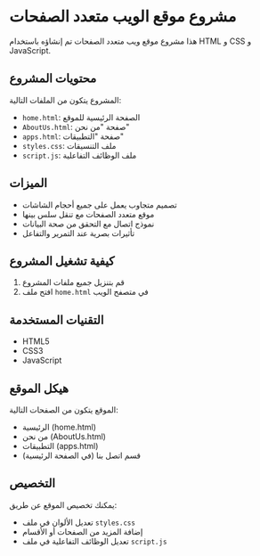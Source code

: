 # مشروع موقع الويب متعدد الصفحات

هذا مشروع موقع ويب متعدد الصفحات تم إنشاؤه باستخدام HTML و CSS و JavaScript.

## محتويات المشروع

المشروع يتكون من الملفات التالية:

- `home.html`: الصفحة الرئيسية للموقع
- `AboutUs.html`: صفحة "من نحن"
- `apps.html`: صفحة "التطبيقات"
- `styles.css`: ملف التنسيقات
- `script.js`: ملف الوظائف التفاعلية

## الميزات

- تصميم متجاوب يعمل على جميع أحجام الشاشات
- موقع متعدد الصفحات مع تنقل سلس بينها
- نموذج اتصال مع التحقق من صحة البيانات
- تأثيرات بصرية عند التمرير والتفاعل

## كيفية تشغيل المشروع

1. قم بتنزيل جميع ملفات المشروع
2. افتح ملف `home.html` في متصفح الويب

## التقنيات المستخدمة

- HTML5
- CSS3
- JavaScript

## هيكل الموقع

الموقع يتكون من الصفحات التالية:

- الرئيسية (home.html)
- من نحن (AboutUs.html)
- التطبيقات (apps.html)
- قسم اتصل بنا (في الصفحة الرئيسية)

## التخصيص

يمكنك تخصيص الموقع عن طريق:

- تعديل الألوان في ملف `styles.css`
- إضافة المزيد من الصفحات أو الأقسام
- تعديل الوظائف التفاعلية في ملف `script.js`